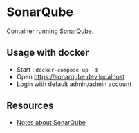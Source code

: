 # SonarQube

Container running [SonarQube](https://www.sonarqube.org/).

## Usage with docker

* Start : `docker-compose up -d`
* Open https://sonarqube.dev.localhost
* Login with default admin/admin account

## Resources

* [Notes about SonarQube](usage.md)


